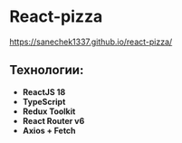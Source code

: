 # React-pizza 
https://sanechek1337.github.io/react-pizza/
## Технологии:
- **ReactJS 18**
- **TypeScript**
- **Redux Toolkit**
- **React Router v6**
- **Axios + Fetch**
